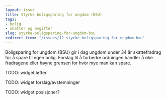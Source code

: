 ```yaml
---
layout: issue
title: Styrke boligsparing for ungdom (BSU)
tags:
- bolig
- skatter og avgifter
slug: styrke-boligsparing-for-ungdom-bsu
redirect_from: "/issues/12-styrke-boligsparing-for-ungdom-bsu"
---
```


Boligsparing for ungdom (BSU) gir i dag ungdom under 34 år skattefradrag for å spare til egen bolig. Forslag til å forbedre ordningen handler å øke fradragene eller høyne grensen for hvor mye man kan spare.

TODO: widget løfter

TODO: widget forslag/avstemninger

TODO: widget posisjoner?

